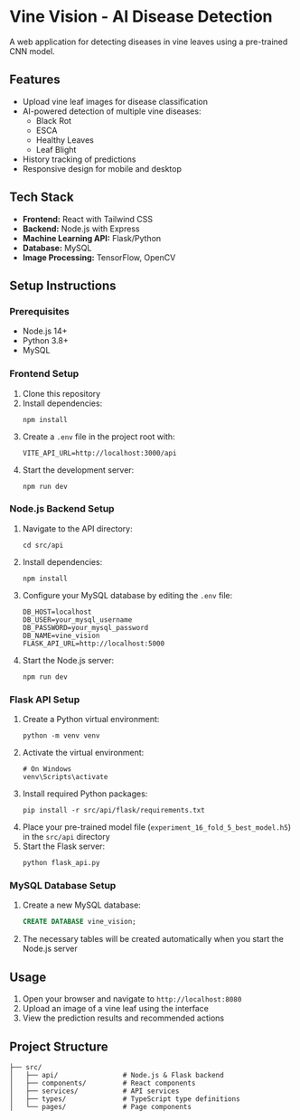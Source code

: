 # Vine Vision - AI Disease Detection
 
 A web application for detecting diseases in vine leaves using a pre-trained CNN model.
 
 ## Features
 
 - Upload vine leaf images for disease classification
 - AI-powered detection of multiple vine diseases:
   - Black Rot
   - ESCA
   - Healthy Leaves
   - Leaf Blight
 - History tracking of predictions
 - Responsive design for mobile and desktop
 
 ## Tech Stack
 
 - **Frontend:** React with Tailwind CSS
 - **Backend:** Node.js with Express
 - **Machine Learning API:** Flask/Python
 - **Database:** MySQL
 - **Image Processing:** TensorFlow, OpenCV
 
 ## Setup Instructions
 
 ### Prerequisites
 
 - Node.js 14+
 - Python 3.8+
 - MySQL
 
 ### Frontend Setup
 
 1. Clone this repository
 2. Install dependencies:
    ```
    npm install
    ```
 3. Create a `.env` file in the project root with:
    ```
    VITE_API_URL=http://localhost:3000/api
    ```
 4. Start the development server:
    ```
    npm run dev
    ```
 
 ### Node.js Backend Setup
 
 1. Navigate to the API directory:
    ```
    cd src/api
    ```
 2. Install dependencies:
    ```
    npm install
    ```
 3. Configure your MySQL database by editing the `.env` file:
    ```
    DB_HOST=localhost
    DB_USER=your_mysql_username
    DB_PASSWORD=your_mysql_password
    DB_NAME=vine_vision
    FLASK_API_URL=http://localhost:5000
    ```
 4. Start the Node.js server:
    ```
    npm run dev
    ```
 
 ### Flask API Setup
 
 1. Create a Python virtual environment:
    ```
    python -m venv venv
    ```
 2. Activate the virtual environment:
    ```
    # On Windows
    venv\Scripts\activate
    
    ```
 3. Install required Python packages:
    ```
    pip install -r src/api/flask/requirements.txt
    ```
 4. Place your pre-trained model file (`experiment_16_fold_5_best_model.h5`) in the `src/api` directory
 5. Start the Flask server:
    ```
    python flask_api.py
    ```
 
 ### MySQL Database Setup
 
 1. Create a new MySQL database:
    ```sql
    CREATE DATABASE vine_vision;
    ```
 2. The necessary tables will be created automatically when you start the Node.js server
 
 ## Usage
 
 1. Open your browser and navigate to `http://localhost:8080`
 2. Upload an image of a vine leaf using the interface
 3. View the prediction results and recommended actions
 
 ## Project Structure
  ```
  ├── src/
  │   ├── api/                # Node.js & Flask backend
  │   ├── components/         # React components
  │   ├── services/           # API services
  │   ├── types/              # TypeScript type definitions
  │   └── pages/              # Page components
  ```
